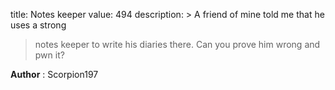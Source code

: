 title: Notes keeper
value: 494
description: > A friend of mine told me that he uses a strong
> notes keeper to write his diaries there.
> Can you prove him wrong and pwn it?

**Author** : Scorpion197
